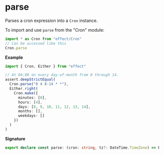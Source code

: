 # parse

Parses a cron expression into a `Cron` instance.

To import and use `parse` from the "Cron" module:

```ts
import * as Cron from "effect/Cron"
// Can be accessed like this
Cron.parse
```

**Example**

```ts
import { Cron, Either } from "effect"

// At 04:00 on every day-of-month from 8 through 14.
assert.deepStrictEqual(
  Cron.parse("0 4 8-14 * *"),
  Either.right(
    Cron.make({
      minutes: [0],
      hours: [4],
      days: [8, 9, 10, 11, 12, 13, 14],
      months: [],
      weekdays: []
    })
  )
)
```

**Signature**

```ts
export declare const parse: (cron: string, tz?: DateTime.TimeZone) => Either.Either<Cron, ParseError>
```
